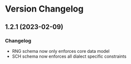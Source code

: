 # Version Changelog

## 1.2.1 (2023-02-09)

### Changelog

- RNG schema now only enforces core data model
- SCH schema now enforces all dialect specific constraints